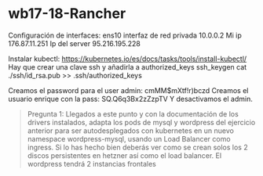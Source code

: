 # wb17-18-Rancher

Configuración de interfaces:
ens10 interfaz de red privada 10.0.0.2
Mi ip 176.87.11.251
Ip del server 95.216.195.228

Instalar kubectl:
https://kubernetes.io/es/docs/tasks/tools/install-kubectl/
Hay que crear una clave ssh y añadirla a authorized_keys
	ssh_keygen
	cat ./ssh/id_rsa.pub >> .ssh/authorized_keys

Creamos el password para el user admin: cmMM$mXtf!r)bczd
Creamos el usuario enrique con la pass: SQ.Q6q3Bx2zZzpTV
Y desactivamos el admin.

> Pregunta 1: Llegados a este punto y con la documentación de los drivers instalados, adapta los pods de mysql y wordpress del ejercicio anterior para ser autodesplegados con kubernetes en un nuevo namespace wordpress-mysql, usando un Load Balancer como ingress. Si lo has hecho bien deberás ver como se crean solos los 2 discos persistentes en hetzner así como el load balancer. El wordpress tendrá 2 instancias frontales
